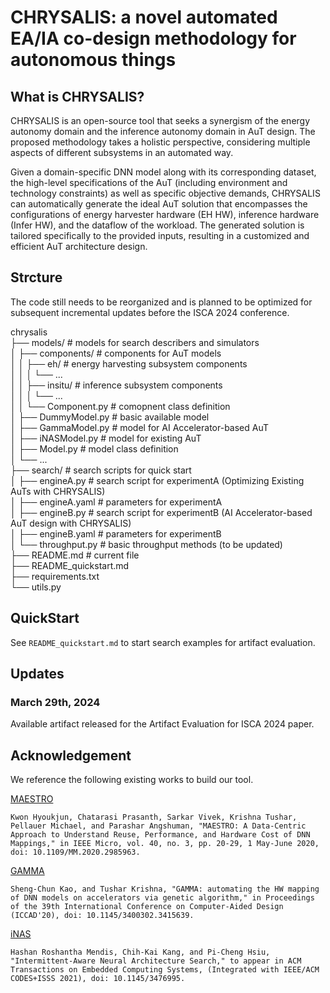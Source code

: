 # CHRYSALIS: a novel automated EA/IA co-design methodology for autonomous things

## What is CHRYSALIS?

CHRYSALIS is an open-source tool that seeks a synergism of the energy autonomy domain and the inference autonomy domain in AuT design. The proposed methodology takes a holistic perspective, considering multiple aspects of different subsystems in an automated way.

Given a domain-specific DNN model along with its corresponding dataset, the high-level specifications of the AuT (including environment and technology constraints) as well as specific
objective demands, CHRYSALIS can automatically generate the ideal AuT solution that encompasses the configurations of energy harvester hardware (EH HW), inference hardware (Infer HW), and the dataflow of the workload. The generated solution is tailored specifically to the provided inputs, resulting in a customized and efficient AuT architecture design.

## Strcture

The code still needs to be reorganized and is planned to be optimized for subsequent incremental updates before the ISCA 2024 conference.

chrysalis  
├── models/ # models for search describers and simulators    
│   ├── components/ # components for AuT models   
│   │   ├── eh/ # energy harvesting subsystem components  
│   │   │   └── ...  
│   │   ├── insitu/ # inference subsystem components  
│   │   │   └── ...  
│   │   └── Component.py # comopnent class definition  
│   ├── DummyModel.py # basic available model   
│   ├── GammaModel.py # model for AI Accelerator-based AuT  
│   ├── iNASModel.py # model for existing AuT  
│   ├── Model.py # model class definition  
│   └── ...  
├── search/  # search scripts for quick start  
│   ├── engineA.py # search script for experimentA (Optimizing Existing AuTs with CHRYSALIS)  
│   ├── engineA.yaml # parameters for experimentA  
│   ├── engineB.py # search script for experimentB (AI Accelerator-based AuT design with CHRYSALIS)  
│   ├── engineB.yaml # parameters for experimentB  
│   └── throughput.py # basic throughput methods (to be updated)  
├── README.md  # current file  
├── README_quickstart.md  
├── requirements.txt  
└── utils.py  

## QuickStart

See `README_quickstart.md` to start search examples for artifact evaluation.

## Updates

### March 29th, 2024

Available artifact released for the Artifact Evaluation for ISCA 2024 paper.

## Acknowledgement

We reference the following existing works to build our tool.

[MAESTRO](https://github.com/maestro-project/maestro)

`Kwon Hyoukjun, Chatarasi Prasanth, Sarkar Vivek, Krishna Tushar, Pellauer Michael, and Parashar Angshuman, "MAESTRO: A Data-Centric Approach to Understand Reuse, Performance, and Hardware Cost of DNN Mappings," in IEEE Micro, vol. 40, no. 3, pp. 20-29, 1 May-June 2020, doi: 10.1109/MM.2020.2985963.`

[GAMMA](https://github.com/maestro-project/gamma)

`Sheng-Chun Kao, and Tushar Krishna, "GAMMA: automating the HW mapping of DNN models on accelerators via genetic algorithm," in Proceedings of the 39th International Conference on Computer-Aided Design (ICCAD'20), doi: 10.1145/3400302.3415639.`

[iNAS](https://github.com/EMCLab-Sinica/Intermittent-aware-NAS)

`Hashan Roshantha Mendis, Chih-Kai Kang, and Pi-Cheng Hsiu, "Intermittent-Aware Neural Architecture Search," to appear in ACM Transactions on Embedded Computing Systems, (Integrated with IEEE/ACM CODES+ISSS 2021), doi: 10.1145/3476995.`